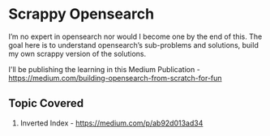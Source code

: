 # Scrappy Opensearch

I’m no expert in opensearch nor would I become one by the end of this. The goal here is to understand opensearch’s sub-problems and solutions, build my own scrappy version of the solutions.

I'll be publishing the learning in this Medium Publication - https://medium.com/building-opensearch-from-scratch-for-fun


## Topic Covered

1. Inverted Index - https://medium.com/p/ab92d013ad34
